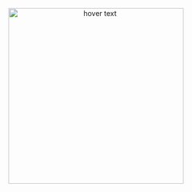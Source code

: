 <p align="center">
  <img src="https://sun9-14.userapi.com/impf/hGAcRR9OwOBwqcCayc_ayylysxt9V9RptxHp2A/0zCPJkuTA04.jpg?size=1440x1920&quality=96&sign=d48fd9408940c9a5bec15f48a63f121c&type=album" width="350" title="hover text">
</p>
